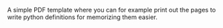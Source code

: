 A simple PDF template where you can for example print out the pages to write python definitions for memorizing them easier.

